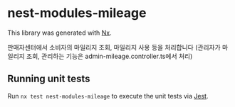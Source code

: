 # nest-modules-mileage

This library was generated with [Nx](https://nx.dev).

판매자센터에서 소비자의 마일리지 조회, 마일리지 사용 등을 처리합니다 (관리자가 마일리지 조회, 관리하는 기능은 admin-mileage.controller.ts에서 처리)

## Running unit tests

Run `nx test nest-modules-mileage` to execute the unit tests via [Jest](https://jestjs.io).
